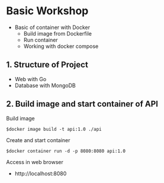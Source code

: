 # Basic Workshop
* Basic of container with Docker
  * Build image from Dockerfile
  * Run container
  * Working with docker compose

## 1. Structure of Project
* Web with Go
* Database with MongoDB

## 2. Build image and start container of API

Build image
```
$docker image build -t api:1.0 ./api
```

Create and start container
```
$docker container run -d -p 8080:8080 api:1.0
```

Access in web browser
* http://localhost:8080


